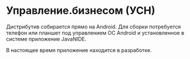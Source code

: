 # Управление.бизнесом (УСН) 

Дистрибутив собирается прямо на Android. Для сборки потребуется телефон или планшет под управлением ОС Android и установленное в системе приложение JavaNIDE.

В настоящее время приложение находится в разработке. 
